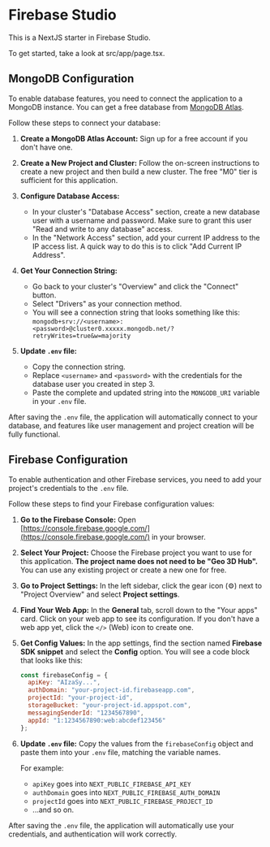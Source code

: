 # Firebase Studio

This is a NextJS starter in Firebase Studio.

To get started, take a look at src/app/page.tsx.

## MongoDB Configuration

To enable database features, you need to connect the application to a MongoDB instance. You can get a free database from [MongoDB Atlas](https://www.mongodb.com/cloud/atlas/register).

Follow these steps to connect your database:

1.  **Create a MongoDB Atlas Account:** Sign up for a free account if you don't have one.

2.  **Create a New Project and Cluster:** Follow the on-screen instructions to create a new project and then build a new cluster. The free "M0" tier is sufficient for this application.

3.  **Configure Database Access:**
    *   In your cluster's "Database Access" section, create a new database user with a username and password. Make sure to grant this user "Read and write to any database" access.
    *   In the "Network Access" section, add your current IP address to the IP access list. A quick way to do this is to click "Add Current IP Address".

4.  **Get Your Connection String:**
    *   Go back to your cluster's "Overview" and click the "Connect" button.
    *   Select "Drivers" as your connection method.
    *   You will see a connection string that looks something like this: `mongodb+srv://<username>:<password>@cluster0.xxxxx.mongodb.net/?retryWrites=true&w=majority`

5.  **Update `.env` file:**
    *   Copy the connection string.
    *   Replace `<username>` and `<password>` with the credentials for the database user you created in step 3.
    *   Paste the complete and updated string into the `MONGODB_URI` variable in your `.env` file.

After saving the `.env` file, the application will automatically connect to your database, and features like user management and project creation will be fully functional.

## Firebase Configuration

To enable authentication and other Firebase services, you need to add your project's credentials to the `.env` file.

Follow these steps to find your Firebase configuration values:

1.  **Go to the Firebase Console:** Open [https://console.firebase.google.com/](https://console.firebase.google.com/) in your browser.

2.  **Select Your Project:** Choose the Firebase project you want to use for this application. **The project name does not need to be "Geo 3D Hub".** You can use any existing project or create a new one for free.

3.  **Go to Project Settings:** In the left sidebar, click the gear icon (⚙️) next to "Project Overview" and select **Project settings**.

4.  **Find Your Web App:** In the **General** tab, scroll down to the "Your apps" card. Click on your web app to see its configuration. If you don't have a web app yet, click the `</>` (Web) icon to create one.

5.  **Get Config Values:** In the app settings, find the section named **Firebase SDK snippet** and select the **Config** option. You will see a code block that looks like this:

    ```javascript
    const firebaseConfig = {
      apiKey: "AIzaSy...",
      authDomain: "your-project-id.firebaseapp.com",
      projectId: "your-project-id",
      storageBucket: "your-project-id.appspot.com",
      messagingSenderId: "1234567890",
      appId: "1:1234567890:web:abcdef123456"
    };
    ```

6.  **Update `.env` file:** Copy the values from the `firebaseConfig` object and paste them into your `.env` file, matching the variable names.

    For example:
    - `apiKey` goes into `NEXT_PUBLIC_FIREBASE_API_KEY`
    - `authDomain` goes into `NEXT_PUBLIC_FIREBASE_AUTH_DOMAIN`
    - `projectId` goes into `NEXT_PUBLIC_FIREBASE_PROJECT_ID`
    - ...and so on.

After saving the `.env` file, the application will automatically use your credentials, and authentication will work correctly.
